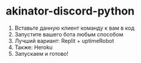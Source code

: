 # akinator-discord-python
1. Вставьте данную клиент команду к вам в код
2. Запустите вашего бота любым способом
3. Лучший вариант: Replit + uptimeRobot
4. Также: Heroku
5. Запускаем и готово!
